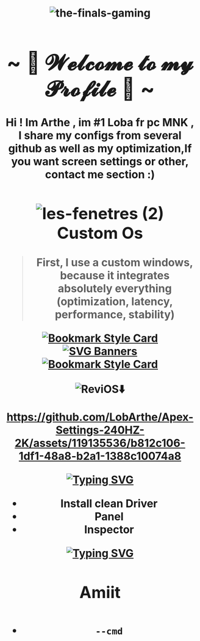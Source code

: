  <center>
<h1 align="center">


![the-finals-gaming](https://github.com/LobArthe/The-Finals-optimization/assets/119135536/dce8b27d-1c65-4580-b90b-19cf94d57eba)

<body>


<body>
  <center>
<h1 align="center">~ 💖 𝓦𝓮𝓵𝓬𝓸𝓶𝓮 𝓽𝓸 𝓶𝔂 𝓟𝓻𝓸𝓯𝓲𝓵𝓮 💖 ~</h1>
<div align="center">Hi ! Im Arthe , im #1 Loba fr pc MNK , I share my configs from several github as well as my optimization,If you want screen settings or other, contact me section :)



## ![les-fenetres (2)](https://user-images.githubusercontent.com/119135536/224665433-e0706b00-7eb3-434f-a2ed-64aa25680cfe.png)  Custom Os


> First, I use a custom windows, because it integrates absolutely everything (optimization, latency, performance, stability)

[![Bookmark Style Card](https://svg.bookmark.style/api?url=https://github.com/atlas-os/atlas&mode=light&style=horizontal)](https://github.com/atlas-os/atlas)
[![SVG Banners](https://svg-banners.vercel.app/api?type=luminance&text1=OR%20💖&width=720&height=100)](https://github.com/Akshay090/svg-banners)
[![Bookmark Style Card](https://svg.bookmark.style/api?url=https://www.revi.cc/&mode=light&style=horizontal)](https://www.revi.cc/)
   
   ![ReviOS](https://img.shields.io/badge/Settings-Revision%20Tools-blue?style=flat-square):arrow_down:
 

https://github.com/LobArthe/Apex-Settings-240HZ-2K/assets/119135536/b812c106-1df1-48a8-b2a1-1388c10074a8




<a href="https://git.io/typing-svg"><img src="https://readme-typing-svg.demolab.com?font=Fira+Code&size=36&duration=1000&pause=5000&color=00D72B&center=true&multiline=true&random=false&width=435&lines=NVIDIA" alt="Typing SVG" /></a>
 * Install clean Driver
 * Panel
 * Inspector

<a href="https://git.io/typing-svg"><img src="https://readme-typing-svg.demolab.com?font=Open+sans&size=36&duration=1000&pause=5000&color=FF0000&center=true&multiline=true&random=false&width=435&lines=The+Finals" alt="Typing SVG" /></a>

## Amiit

## 




- `--cmd`
